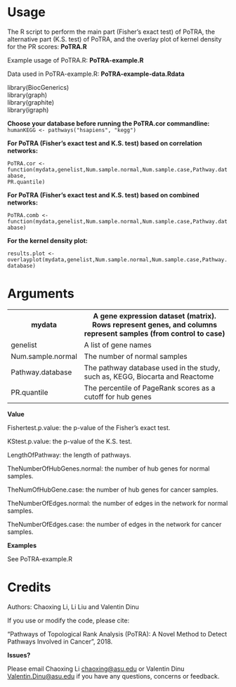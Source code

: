 
# Usage <br>

The R script to perform the main part (Fisher’s exact test) of PoTRA, the alternative part (K.S. test) of PoTRA, and the overlay plot of kernel density for the PR scores: <b>PoTRA.R</b><br>

Example usage of PoTRA.R: <b>PoTRA-example.R</b><br>

Data used in PoTRA-example.R: <b>PoTRA-example-data.Rdata</b><br>


library(BiocGenerics) <br>
library(graph) <br>
library(graphite) <br>
library(igraph) <br>

<b>Choose your database before running the PoTRA.cor commandline: <br> </b>
<code>humanKEGG <- pathways("hsapiens", "kegg") </code>


<b>For PoTRA (Fisher’s exact test and K.S. test) based on correlation networks:</b> <br>

<code>PoTRA.cor <- function(mydata,genelist,Num.sample.normal,Num.sample.case,Pathway.database, PR.quantile)</code>



<b>For PoTRA (Fisher’s exact test and K.S. test) based on combined networks:</b> <br>

<code>PoTRA.comb <- function(mydata,genelist,Num.sample.normal,Num.sample.case,Pathway.database)</code>

<b>For the kernel density plot:</b> <br>

<code>results.plot <- overlayplot(mydata,genelist,Num.sample.normal,Num.sample.case,Pathway.database)</code>

 

# Arguments

<html>
<body>

<table>
   <tr>
    <th>mydata</th>
    <th>A gene expression dataset (matrix). Rows represent genes, and columns represent samples (from control to case)</th>
   </tr>
   <tr>
    <td>genelist</td>
    <td>A list of gene names</td>
   </tr>
    <tr>
    <td>Num.sample.normal</td>
    <td>The number of normal samples</td>
   </tr>
   <tr>
    <td>Pathway.database</td>
    <td>The pathway database used in the study, such as, KEGG, Biocarta and Reactome</td>
   </tr>
    <tr>
    <td>PR.quantile</td>
    <td>The percentile of PageRank scores as a cutoff for hub genes </td>
    </tr>
</table>

</body>
</html>


    
<b>Value</b>

 

Fishertest.p.value: the p-value of the Fisher’s exact test.

KStest.p.value: the p-value of the K.S. test.

LengthOfPathway: the length of pathways.

TheNumberOfHubGenes.normal: the number of hub genes for normal samples.

TheNumOfHubGene.case: the number of hub genes for cancer samples.

TheNumberOfEdges.normal: the number of edges in the network for normal samples.

TheNumberOfEdges.case: the number of edges in the network for cancer samples.


**Examples**

See PoTRA-example.R

 
# Credits

Authors: Chaoxing Li, Li Liu and Valentin Dinu

 

If you use or modify the code, please cite:

“Pathways of Topological Rank Analysis (PoTRA): A Novel Method to Detect Pathways Involved in Cancer”, 2018.

 

**Issues?**

Please email Chaoxing Li <chaoxing@asu.edu> or Valentin Dinu <Valentin.Dinu@asu.edu> if you have any questions, concerns or feedback.
